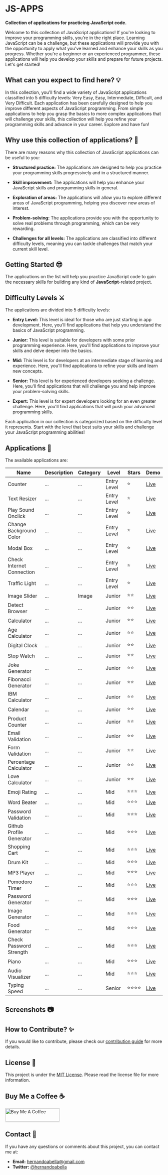 # JS-APPS

**Collection of applications for practicing JavaScript code.**

Welcome to this collection of JavaScript applications! If you're looking to improve your programming skills, you're in the right place. Learning JavaScript can be a challenge, but these applications will provide you with the opportunity to apply what you've learned and enhance your skills as you progress. Whether you're a beginner or an experienced programmer, these applications will help you develop your skills and prepare for future projects. Let's get started!

## What can you expect to find here? 💡

In this collection, you'll find a wide variety of JavaScript applications classified into 5 difficulty levels: Very Easy, Easy, Intermediate, Difficult, and Very Difficult. Each application has been carefully designed to help you improve different aspects of JavaScript programming. From simple applications to help you grasp the basics to more complex applications that will challenge your skills, this collection will help you refine your programming skills and advance in your career. Explore and have fun!

## Why use this collection of applications? 🤔

There are many reasons why this collection of JavaScript applications can be useful to you:

- **Structured practice:** The applications are designed to help you practice your programming skills progressively and in a structured manner.

- **Skill improvement:** The applications will help you enhance your JavaScript skills and programming skills in general.

- **Exploration of areas:** The applications will allow you to explore different areas of JavaScript programming, helping you discover new areas of interest.

- **Problem-solving:** The applications provide you with the opportunity to solve real problems through programming, which can be very rewarding.

- **Challenges for all levels:** The applications are classified into different difficulty levels, meaning you can tackle challenges that match your current skill level.

## Getting Started 😎

The applications on the list will help you practice JavaScript code to gain the necessary skills for building any kind of **JavaScript**-related project.

## Difficulty Levels ⚔️

The applications are divided into 5 difficulty levels:

- **Entry Level:** This level is ideal for those who are just starting in app development. Here, you'll find applications that help you understand the basics of JavaScript programming.

- **Junior:** This level is suitable for developers with some prior programming experience. Here, you'll find applications to improve your skills and delve deeper into the basics.

- **Mid:** This level is for developers at an intermediate stage of learning and experience. Here, you'll find applications to refine your skills and learn new concepts.

- **Senior:** This level is for experienced developers seeking a challenge. Here, you'll find applications that will challenge you and help improve your problem-solving skills.

- **Expert:** This level is for expert developers looking for an even greater challenge. Here, you'll find applications that will push your advanced programming skills.

Each application in our collection is categorized based on the difficulty level it represents. Start with the level that best suits your skills and challenge your JavaScript programming abilities!

## Applications 📱

The available applications are:

| Name                    | Description | Category | Level       | Stars | Demo                                                  |
| ----------------------- | ----------- | -------- | ----------- | ----- | ----------------------------------------------------- |
| Counter                 | ...         | ...      | Entry Level | ⭐ | [Live](https://incredible-boba-57ba5d.netlify.app/)   |
| Text Resizer            | ...         | ...      | Entry Level | ⭐ | [Live](https://effulgent-pasca-40a1c9.netlify.app/)   |
| Play Sound Onclick      | ...         | ...      | Entry Level | ⭐ | [Live](https://effulgent-pasca-40a1c9.netlify.app/)   |
| Change Background Color | ...         | ...      | Entry Level | ⭐ | [Live](https://prismatic-seahorse-3f7a5c.netlify.app) |
| Modal Box | ...         | ...      | Entry Level | ⭐    | [Live](https://celebrated-beignet-0ab5af.netlify.app) |
| Check Internet Connection | ...         | ...      | Entry Level | ⭐ | [Live](https://musical-lily-78ebf4.netlify.app) |
| Traffic Light | ...         | ...      | Entry Level | ⭐ | [Live](https://inspiring-croissant-aaea4d.netlify.app) |
| Image Slider | ... | Image | Junior | ⭐⭐ | [Live](https://superb-heliotrope-a182fc.netlify.app/) |
| Detect Browser | ... | ... | Junior | ⭐⭐ | [Live](https://reliable-pithivier-640794.netlify.app) |
| Calculator | ... | ... | Junior | ⭐⭐ | [Live](https://roaring-speculoos-9b2532.netlify.app/) |
| Age Calculator | ... | ... | Junior | ⭐⭐ | [Live](https://cool-dodol-d5b2cc.netlify.app) |
| Digital Clock | ... | ... | Junior | ⭐⭐ | [Live](https://ubiquitous-klepon-29f6bc.netlify.app) |
| Stop Watch | ... | ... | Junior | ⭐⭐ | [Live](https://venerable-halva-38027d.netlify.app) |
| Joke Generator | ... | ... | Junior | ⭐⭐ | [Live](https://chic-douhua-da8067.netlify.app) |
| Fibonacci Generator | ... | ... | Junior | ⭐⭐ | [Live](https://frolicking-gingersnap-81eb24.netlify.app) |
| IBM Calculator | ... | ... | Junior | ⭐⭐ | [Live](https://frolicking-gingersnap-81eb24.netlify.app) |
| Calendar| ... | ... | Junior | ⭐⭐ | [Live](https://remarkable-macaron-98cbe2.netlify.app) |
| Product Counter | ... | ... | Junior | ⭐⭐ | [Live](https://dazzling-banoffee-acfe6e.netlify.app) |
| Email Validation | ... | ... | Junior | ⭐⭐ | [Live](https://merry-cajeta-6bc82d.netlify.app) |
| Form Validation | ... | ... | Junior | ⭐⭐ | [Live](https://inquisitive-ganache-d85029.netlify.app) |
| Percentage Calculator | ... | ... | Junior | ⭐⭐ | [Live](https://delightful-salmiakki-6a9f1a.netlify.app) |
| Love Calculator | ... | ... | Junior | ⭐⭐ | [Live](https://resplendent-fenglisu-02a5f7.netlify.app) |
| Emoji Rating | ... | ... | Mid | ⭐⭐⭐ | [Live](https://phenomenal-florentine-e1bc03.netlify.app/) |
| Word Beater | ... | ... | Mid | ⭐⭐⭐ | [Live](https://iridescent-fox-bdb4e8.netlify.app/) |
| Password Validation | ... | ... | Mid | ⭐⭐⭐ | [Live](https://superlative-cupcake-2a9bd7.netlify.app/) |
| Github Profile Generator | ... | ... | Mid | ⭐⭐⭐ | [Live](https://adorable-custard-09481a.netlify.app/) |
| Shopping Cart | ... | ... | Mid | ⭐⭐⭐ | [Live](https://sensational-salamander-cf3425.netlify.app) |
| Drum Kit | ... | ... | Mid | ⭐⭐⭐ | [Live](https://dashing-yeot-f69ea3.netlify.app) |
| MP3 Player | ... | ... | Mid | ⭐⭐⭐ | [Live](https://serene-lamington-5aab02.netlify.app) |
| Pomodoro Timer | ... | ... | Mid | ⭐⭐⭐ | [Live](https://grand-faloodeh-69ef7e.netlify.app) |
| Password Generator | ... | ... | Mid | ⭐⭐⭐ | [Live](https://verdant-fenglisu-a95152.netlify.app) |
| Image Generator | ... | ... | Mid | ⭐⭐⭐ | [Live](https://helpful-hummingbird-e58695.netlify.app) |
| Food Generator | ... | ... | Mid | ⭐⭐⭐ | [Live](https://helpful-hummingbird-e58695.netlify.app) |
| Check Password Strength | ... | ... | Mid | ⭐⭐⭐ | [Live](https://dancing-granita-c4c594.netlify.app) |
| Piano | ... | ... | Mid | ⭐⭐⭐ | [Live](https://merry-cassata-7cae39.netlify.app) |
| Audio Visualizer | ... | ... | Mid | ⭐⭐⭐ | [Live](https://starlit-rolypoly-6197fe.netlify.app) |
| Typing Speed | ... | ... | Senior | ⭐⭐⭐⭐ | [Live](https://dynamic-cajeta-8ab8c6.netlify.app) |

## Screenshots 📷

## How to Contribute? ✨

If you would like to contribute, please check our [contribution guide](./CONTRIBUTING.md) for more details.

## License 📜

This project is under the [MIT License](./LICENSE.md). Please read the license file for more information.

## Buy Me a Coffee ☕

<a href="https://www.buymeacoffee.com/hernandoabella" target="_blank"><img src="https://www.buymeacoffee.com/assets/img/custom_images/orange_img.png" alt="Buy Me A Coffee" style="height: 41px !important;width: 174px !important;box-shadow: 0px 3px 2px 0px rgba(190, 190, 190, 0.5) !important;-webkit-box-shadow: 0px 3px 2px 0px rgba(190, 190, 190, 0.5) !important;" ></a>

## Contact 📩

If you have any questions or comments about this project, you can contact me at:

- **Email:** hernandoabella@gmail.com
- **Twitter:** [@hernandoabella](https://twitter.com/hernandoabella)

